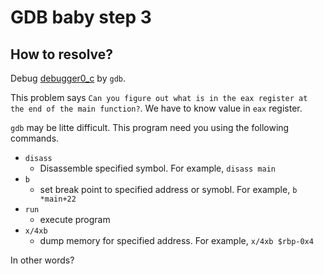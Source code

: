 # GDB baby step 3

## How to resolve?

Debug [debugger0_c](debugger0_c) by `gdb`.

This problem says `Can you figure out what is in the eax register at the end of the main function?`.
We have to know value in `eax` register.

`gdb` may be litte difficult.
This program need you using the following commands.

* `disass`
  * Disassemble specified symbol. For example, `disass main`
* `b`
  * set break point to specified address or symobl. For example, `b *main+22`
* `run`
  * execute program
* `x/4xb`
  * dump memory for specified address. For example, `x/4xb $rbp-0x4`

In other words?